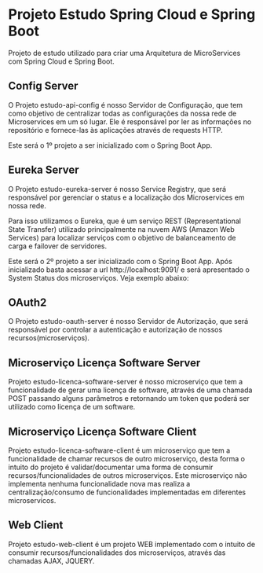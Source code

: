 # Projeto Estudo Spring Cloud e Spring Boot

Projeto de estudo utilizado para criar uma Arquitetura de MicroServices com Spring Cloud e Spring Boot.

## Config Server

O Projeto estudo-api-config é nosso Servidor de Configuração, que tem como objetivo de centralizar todas as configurações da nossa rede de Microservices em um só lugar. Ele é responsável por ler as informações no repositório e fornece-las às aplicações através de requests HTTP.

Este será o 1º projeto a ser inicializado com o Spring Boot App.

## Eureka Server

O Projeto estudo-eureka-server é nosso Service Registry, que será responsável por gerenciar o status e a localização dos Microservices em nossa rede. 

Para isso utilizamos o Eureka, que é um serviço REST (Representational State Transfer) utilizado principalmente na nuvem AWS (Amazon Web Services) para localizar serviços com o objetivo de balanceamento de carga e failover de servidores.

Este será o 2º projeto a ser inicializado com o Spring Boot App. Após inicializado basta acessar a url http://localhost:9091/ e será apresentado o System Status dos microserviços. Veja exemplo abaixo:

## OAuth2

O Projeto estudo-oauth-server é nosso Servidor de Autorização, que será responsável por controlar a autenticação e autorização de nossos recursos(microserviços). 

## Microserviço Licença Software Server

Projeto estudo-licenca-software-server é nosso microserviço que tem a funcionalidade de gerar uma licença de software, através de uma chamada POST passando alguns parâmetros e retornando um token que poderá ser utilizado como licença de um software.

## Microserviço Licença Software Client

Projeto estudo-licenca-software-client é um microserviço que tem a funcionalidade de chamar recursos de outro microserviço, desta forma o intuito do projeto é validar/documentar uma forma de consumir recursos/funcionalidades de outros microserviços. Este microserviço não implementa nenhuma funcionalidade nova mas realiza a centralização/consumo de funcionalidades implementadas em diferentes microservicos.

## Web Client

Projeto estudo-web-client é um projeto WEB implementado com o intuito de consumir recursos/funcionalidades dos microserviços, através das chamadas AJAX, JQUERY.
